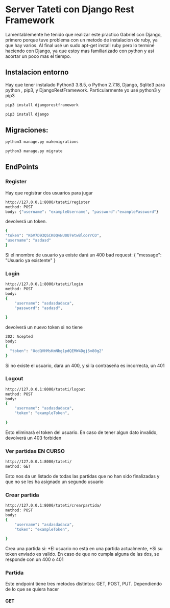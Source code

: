 # Server Tateti con Django Rest Framework

Lamentablemente he tenido que realizar este practico Gabriel con Django, primero porque tuve problema con un metodo de instalacion de ruby, ya que hay varios. Al final usé un sudo apt-get install ruby pero lo terminé haciendo con Django, ya que estoy mas familiarizado con python y asi acortar un poco mas el tiempo.  

## Instalacion entorno

Hay que tener instalado Python3 3.8.5, o Python 2.7.18, Django, Sqlite3 para python , pip3, y DjangoRestFramework. Particularmente yo usé python3 y pip3
```bash 
pip3 install djangorestframework
```

```bash 
pip3 install django
```

## Migraciones:
```bash 
python3 manage.py makemigrations
```
```bash 
python3 manage.py migrate
```

## EndPoints

### Register
Hay que registrar dos usuarios para jugar

```bash 
http://127.0.0.1:8000/tateti/register
method: POST
body: {"username": "exampleUsername", "password":"examplePassword"}
```
devolverá un token. 

```bash 
{
"token": "K6V7D93QSCK0QvNU0U7etwBlcorrCO",
"username": "asdasd"
}
```
Si el nnombre de usuario ya existe dará un 400 bad request:
{
"message": "Usuario ya existente"
}

### Login
```bash 
http://127.0.0.1:8000/tateti/login
method: POST
body:
{
    "username": "asdasdadaca",
    "password": "asdasd",
  
}
```
devolverá un nuevo token si no tiene
```bash 
202: Acepted
body:
{
  "token": "OcdQVHMsKmNbg1pdQEMW4Dgj5v80g2" 
}
```

Si no existe el usuario, dara un 400, y si la contraseña es incorrecta, un 401

### Logout
```bash 
http://127.0.0.1:8000/tateti/logout
method: POST
body:
{
    "username": "asdasdadaca",
    "token": "exampleToken",
  
}
```
Esto eliminará el token del usuario. En caso de tener algun dato invalido, devolverá un 403 forbiden

### Ver partidas EN CURSO 
```bash 
http://127.0.0.1:8000/tateti/
method: GET
```
Esto nos da un listado de todas las partidas que no han sido finalizadas y que no se les ha asignado un segundo usuario

### Crear partida  
```bash 
http://127.0.0.1:8000/tateti/crearpartida/
method: POST
body:
{
    "username": "asdasdadaca",
    "token": "exampleToken",
  
}
```
Crea una partida si: *El usuario no está en una partida actualmente, *Si su token enviado es valido. En caso de que no cumpla alguna de las dos, se responde con un 400 o 401

### Partida 
Este endpoint tiene tres metodos distintos: GET, POST, PUT. Dependiendo de lo que se quiera hacer

#### GET


